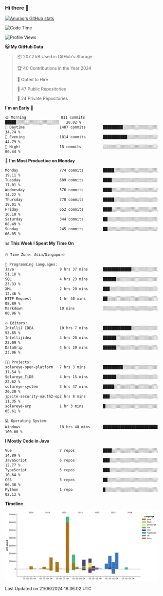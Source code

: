 ### Hi there 👋

[![Anurag's GitHub stats](https://github-readme-stats.vercel.app/api?username=xiumu2017&show_icons=true&theme=radical)](https://github.com/anuraghazra/github-readme-stats)

<!--
**xiumu2017/xiumu2017** is a ✨ _special_ ✨ repository because its `README.md` (this file) appears on your GitHub profile.

Here are some ideas to get you started:

- 🔭 I’m currently working on ...
- 🌱 I’m currently learning ...
- 👯 I’m looking to collaborate on ...
- 🤔 I’m looking for help with ...
- 💬 Ask me about ...
- 📫 How to reach me: ...
- 😄 Pronouns: ...
- ⚡ Fun fact: ...
-->

<!--START_SECTION:waka-->
![Code Time](http://img.shields.io/badge/Code%20Time-2%2C164%20hrs%2048%20mins-blue)

![Profile Views](http://img.shields.io/badge/Profile%20Views-0-blue)

**🐱 My GitHub Data** 

> 📦 207.2 kB Used in GitHub's Storage 
 > 
> 🏆 40 Contributions in the Year 2024
 > 
> 💼 Opted to Hire
 > 
> 📜 47 Public Repositories 
 > 
> 🔑 24 Private Repositories 
 > 
**I'm an Early 🐤** 

```text
🌞 Morning                811 commits         █████░░░░░░░░░░░░░░░░░░░░   20.02 % 
🌆 Daytime                1407 commits        █████████░░░░░░░░░░░░░░░░   34.74 % 
🌃 Evening                1814 commits        ███████████░░░░░░░░░░░░░░   44.79 % 
🌙 Night                  18 commits          ░░░░░░░░░░░░░░░░░░░░░░░░░   00.44 % 
```
📅 **I'm Most Productive on Monday** 

```text
Monday                   774 commits         █████░░░░░░░░░░░░░░░░░░░░   19.11 % 
Tuesday                  689 commits         ████░░░░░░░░░░░░░░░░░░░░░   17.01 % 
Wednesday                576 commits         ████░░░░░░░░░░░░░░░░░░░░░   14.22 % 
Thursday                 770 commits         █████░░░░░░░░░░░░░░░░░░░░   19.01 % 
Friday                   652 commits         ████░░░░░░░░░░░░░░░░░░░░░   16.10 % 
Saturday                 344 commits         ██░░░░░░░░░░░░░░░░░░░░░░░   08.49 % 
Sunday                   245 commits         ██░░░░░░░░░░░░░░░░░░░░░░░   06.05 % 
```


📊 **This Week I Spent My Time On** 

```text
🕑︎ Time Zone: Asia/Singapore

💬 Programming Languages: 
Java                     9 hrs 37 mins       █████████████░░░░░░░░░░░░   51.18 % 
SQL                      4 hrs 23 mins       ██████░░░░░░░░░░░░░░░░░░░   23.33 % 
XML                      2 hrs 20 mins       ███░░░░░░░░░░░░░░░░░░░░░░   12.46 % 
HTTP Request             1 hr 40 mins        ██░░░░░░░░░░░░░░░░░░░░░░░   08.89 % 
Markdown                 10 mins             ░░░░░░░░░░░░░░░░░░░░░░░░░   00.96 % 

🔥 Editors: 
IntelliJ IDEA            10 hrs 7 mins       █████████████░░░░░░░░░░░░   53.85 % 
Intellijidea             4 hrs 20 mins       ██████░░░░░░░░░░░░░░░░░░░   23.09 % 
DataGrip                 4 hrs 20 mins       ██████░░░░░░░░░░░░░░░░░░░   23.06 % 

🐱‍💻 Projects: 
solareye-open-platform   7 hrs 3 mins        █████████░░░░░░░░░░░░░░░░   37.54 % 
Solareye_TiDB            4 hrs 15 mins       ██████░░░░░░░░░░░░░░░░░░░   22.62 % 
solareye-system          3 hrs 47 mins       █████░░░░░░░░░░░░░░░░░░░░   20.20 % 
jpsite-security-oauth2-op2 hrs 8 mins        ███░░░░░░░░░░░░░░░░░░░░░░   11.35 % 
solareye-erp             1 hr 3 mins         █░░░░░░░░░░░░░░░░░░░░░░░░   05.61 % 

💻 Operating System: 
Windows                  18 hrs 48 mins      █████████████████████████   100.00 % 
```

**I Mostly Code in Java** 

```text
Vue                      7 repos             ████░░░░░░░░░░░░░░░░░░░░░   14.89 % 
JavaScript               6 repos             ███░░░░░░░░░░░░░░░░░░░░░░   12.77 % 
TypeScript               5 repos             ███░░░░░░░░░░░░░░░░░░░░░░   10.64 % 
CSS                      3 repos             ██░░░░░░░░░░░░░░░░░░░░░░░   06.38 % 
Python                   1 repo              █░░░░░░░░░░░░░░░░░░░░░░░░   02.13 % 
```



**Timeline**

![Lines of Code chart](https://raw.githubusercontent.com/xiumu2017/xiumu2017/main/assets/bar_graph.png)


 Last Updated on 21/06/2024 18:36:02 UTC
<!--END_SECTION:waka-->
